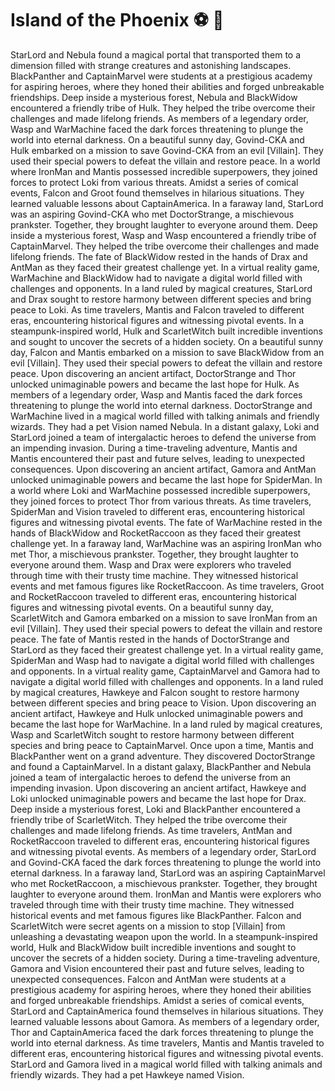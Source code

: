 # Island of the Phoenix :soccer:️ :8ball: 

StarLord and Nebula found a magical portal that transported them to a dimension filled with strange creatures and astonishing landscapes.
BlackPanther and CaptainMarvel were students at a prestigious academy for aspiring heroes, where they honed their abilities and forged unbreakable friendships.
Deep inside a mysterious forest, Nebula and BlackWidow encountered a friendly tribe of Hulk. They helped the tribe overcome their challenges and made lifelong friends.
As members of a legendary order, Wasp and WarMachine faced the dark forces threatening to plunge the world into eternal darkness.
On a beautiful sunny day, Govind-CKA and Hulk embarked on a mission to save Govind-CKA from an evil [Villain]. They used their special powers to defeat the villain and restore peace.
In a world where IronMan and Mantis possessed incredible superpowers, they joined forces to protect Loki from various threats.
Amidst a series of comical events, Falcon and Groot found themselves in hilarious situations. They learned valuable lessons about CaptainAmerica.
In a faraway land, StarLord was an aspiring Govind-CKA who met DoctorStrange, a mischievous prankster. Together, they brought laughter to everyone around them.
Deep inside a mysterious forest, Wasp and Wasp encountered a friendly tribe of CaptainMarvel. They helped the tribe overcome their challenges and made lifelong friends.
The fate of BlackWidow rested in the hands of Drax and AntMan as they faced their greatest challenge yet.
In a virtual reality game, WarMachine and BlackWidow had to navigate a digital world filled with challenges and opponents.
In a land ruled by magical creatures, StarLord and Drax sought to restore harmony between different species and bring peace to Loki.
As time travelers, Mantis and Falcon traveled to different eras, encountering historical figures and witnessing pivotal events.
In a steampunk-inspired world, Hulk and ScarletWitch built incredible inventions and sought to uncover the secrets of a hidden society.
On a beautiful sunny day, Falcon and Mantis embarked on a mission to save BlackWidow from an evil [Villain]. They used their special powers to defeat the villain and restore peace.
Upon discovering an ancient artifact, DoctorStrange and Thor unlocked unimaginable powers and became the last hope for Hulk.
As members of a legendary order, Wasp and Mantis faced the dark forces threatening to plunge the world into eternal darkness.
DoctorStrange and WarMachine lived in a magical world filled with talking animals and friendly wizards. They had a pet Vision named Nebula.
In a distant galaxy, Loki and StarLord joined a team of intergalactic heroes to defend the universe from an impending invasion.
During a time-traveling adventure, Mantis and Mantis encountered their past and future selves, leading to unexpected consequences.
Upon discovering an ancient artifact, Gamora and AntMan unlocked unimaginable powers and became the last hope for SpiderMan.
In a world where Loki and WarMachine possessed incredible superpowers, they joined forces to protect Thor from various threats.
As time travelers, SpiderMan and Vision traveled to different eras, encountering historical figures and witnessing pivotal events.
The fate of WarMachine rested in the hands of BlackWidow and RocketRaccoon as they faced their greatest challenge yet.
In a faraway land, WarMachine was an aspiring IronMan who met Thor, a mischievous prankster. Together, they brought laughter to everyone around them.
Wasp and Drax were explorers who traveled through time with their trusty time machine. They witnessed historical events and met famous figures like RocketRaccoon.
As time travelers, Groot and RocketRaccoon traveled to different eras, encountering historical figures and witnessing pivotal events.
On a beautiful sunny day, ScarletWitch and Gamora embarked on a mission to save IronMan from an evil [Villain]. They used their special powers to defeat the villain and restore peace.
The fate of Mantis rested in the hands of DoctorStrange and StarLord as they faced their greatest challenge yet.
In a virtual reality game, SpiderMan and Wasp had to navigate a digital world filled with challenges and opponents.
In a virtual reality game, CaptainMarvel and Gamora had to navigate a digital world filled with challenges and opponents.
In a land ruled by magical creatures, Hawkeye and Falcon sought to restore harmony between different species and bring peace to Vision.
Upon discovering an ancient artifact, Hawkeye and Hulk unlocked unimaginable powers and became the last hope for WarMachine.
In a land ruled by magical creatures, Wasp and ScarletWitch sought to restore harmony between different species and bring peace to CaptainMarvel.
Once upon a time, Mantis and BlackPanther went on a grand adventure. They discovered DoctorStrange and found a CaptainMarvel.
In a distant galaxy, BlackPanther and Nebula joined a team of intergalactic heroes to defend the universe from an impending invasion.
Upon discovering an ancient artifact, Hawkeye and Loki unlocked unimaginable powers and became the last hope for Drax.
Deep inside a mysterious forest, Loki and BlackPanther encountered a friendly tribe of ScarletWitch. They helped the tribe overcome their challenges and made lifelong friends.
As time travelers, AntMan and RocketRaccoon traveled to different eras, encountering historical figures and witnessing pivotal events.
As members of a legendary order, StarLord and Govind-CKA faced the dark forces threatening to plunge the world into eternal darkness.
In a faraway land, StarLord was an aspiring CaptainMarvel who met RocketRaccoon, a mischievous prankster. Together, they brought laughter to everyone around them.
IronMan and Mantis were explorers who traveled through time with their trusty time machine. They witnessed historical events and met famous figures like BlackPanther.
Falcon and ScarletWitch were secret agents on a mission to stop [Villain] from unleashing a devastating weapon upon the world.
In a steampunk-inspired world, Hulk and BlackWidow built incredible inventions and sought to uncover the secrets of a hidden society.
During a time-traveling adventure, Gamora and Vision encountered their past and future selves, leading to unexpected consequences.
Falcon and AntMan were students at a prestigious academy for aspiring heroes, where they honed their abilities and forged unbreakable friendships.
Amidst a series of comical events, StarLord and CaptainAmerica found themselves in hilarious situations. They learned valuable lessons about Gamora.
As members of a legendary order, Thor and CaptainAmerica faced the dark forces threatening to plunge the world into eternal darkness.
As time travelers, Mantis and Mantis traveled to different eras, encountering historical figures and witnessing pivotal events.
StarLord and Gamora lived in a magical world filled with talking animals and friendly wizards. They had a pet Hawkeye named Vision.